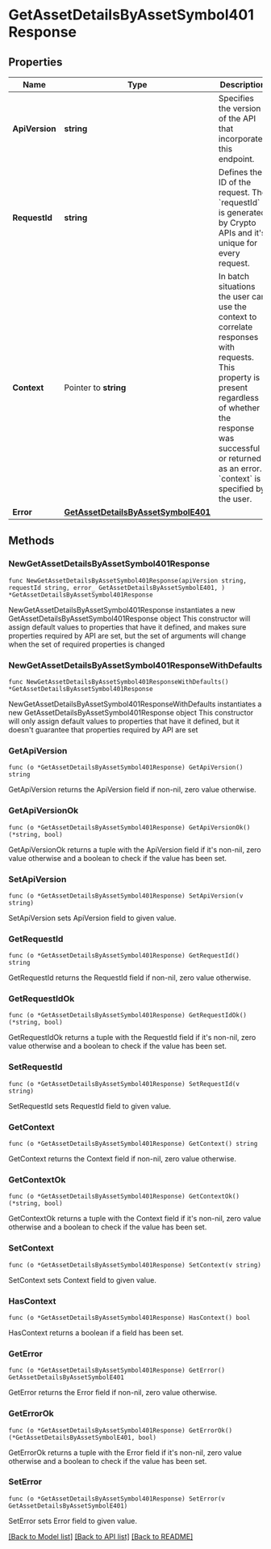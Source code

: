 # GetAssetDetailsByAssetSymbol401Response

## Properties

Name | Type | Description | Notes
------------ | ------------- | ------------- | -------------
**ApiVersion** | **string** | Specifies the version of the API that incorporates this endpoint. | 
**RequestId** | **string** | Defines the ID of the request. The &#x60;requestId&#x60; is generated by Crypto APIs and it&#39;s unique for every request. | 
**Context** | Pointer to **string** | In batch situations the user can use the context to correlate responses with requests. This property is present regardless of whether the response was successful or returned as an error. &#x60;context&#x60; is specified by the user. | [optional] 
**Error** | [**GetAssetDetailsByAssetSymbolE401**](GetAssetDetailsByAssetSymbolE401.md) |  | 

## Methods

### NewGetAssetDetailsByAssetSymbol401Response

`func NewGetAssetDetailsByAssetSymbol401Response(apiVersion string, requestId string, error_ GetAssetDetailsByAssetSymbolE401, ) *GetAssetDetailsByAssetSymbol401Response`

NewGetAssetDetailsByAssetSymbol401Response instantiates a new GetAssetDetailsByAssetSymbol401Response object
This constructor will assign default values to properties that have it defined,
and makes sure properties required by API are set, but the set of arguments
will change when the set of required properties is changed

### NewGetAssetDetailsByAssetSymbol401ResponseWithDefaults

`func NewGetAssetDetailsByAssetSymbol401ResponseWithDefaults() *GetAssetDetailsByAssetSymbol401Response`

NewGetAssetDetailsByAssetSymbol401ResponseWithDefaults instantiates a new GetAssetDetailsByAssetSymbol401Response object
This constructor will only assign default values to properties that have it defined,
but it doesn't guarantee that properties required by API are set

### GetApiVersion

`func (o *GetAssetDetailsByAssetSymbol401Response) GetApiVersion() string`

GetApiVersion returns the ApiVersion field if non-nil, zero value otherwise.

### GetApiVersionOk

`func (o *GetAssetDetailsByAssetSymbol401Response) GetApiVersionOk() (*string, bool)`

GetApiVersionOk returns a tuple with the ApiVersion field if it's non-nil, zero value otherwise
and a boolean to check if the value has been set.

### SetApiVersion

`func (o *GetAssetDetailsByAssetSymbol401Response) SetApiVersion(v string)`

SetApiVersion sets ApiVersion field to given value.


### GetRequestId

`func (o *GetAssetDetailsByAssetSymbol401Response) GetRequestId() string`

GetRequestId returns the RequestId field if non-nil, zero value otherwise.

### GetRequestIdOk

`func (o *GetAssetDetailsByAssetSymbol401Response) GetRequestIdOk() (*string, bool)`

GetRequestIdOk returns a tuple with the RequestId field if it's non-nil, zero value otherwise
and a boolean to check if the value has been set.

### SetRequestId

`func (o *GetAssetDetailsByAssetSymbol401Response) SetRequestId(v string)`

SetRequestId sets RequestId field to given value.


### GetContext

`func (o *GetAssetDetailsByAssetSymbol401Response) GetContext() string`

GetContext returns the Context field if non-nil, zero value otherwise.

### GetContextOk

`func (o *GetAssetDetailsByAssetSymbol401Response) GetContextOk() (*string, bool)`

GetContextOk returns a tuple with the Context field if it's non-nil, zero value otherwise
and a boolean to check if the value has been set.

### SetContext

`func (o *GetAssetDetailsByAssetSymbol401Response) SetContext(v string)`

SetContext sets Context field to given value.

### HasContext

`func (o *GetAssetDetailsByAssetSymbol401Response) HasContext() bool`

HasContext returns a boolean if a field has been set.

### GetError

`func (o *GetAssetDetailsByAssetSymbol401Response) GetError() GetAssetDetailsByAssetSymbolE401`

GetError returns the Error field if non-nil, zero value otherwise.

### GetErrorOk

`func (o *GetAssetDetailsByAssetSymbol401Response) GetErrorOk() (*GetAssetDetailsByAssetSymbolE401, bool)`

GetErrorOk returns a tuple with the Error field if it's non-nil, zero value otherwise
and a boolean to check if the value has been set.

### SetError

`func (o *GetAssetDetailsByAssetSymbol401Response) SetError(v GetAssetDetailsByAssetSymbolE401)`

SetError sets Error field to given value.



[[Back to Model list]](../README.md#documentation-for-models) [[Back to API list]](../README.md#documentation-for-api-endpoints) [[Back to README]](../README.md)


